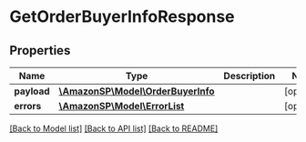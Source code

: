 # GetOrderBuyerInfoResponse

## Properties
Name | Type | Description | Notes
------------ | ------------- | ------------- | -------------
**payload** | [**\AmazonSP\Model\OrderBuyerInfo**](OrderBuyerInfo.md) |  | [optional] 
**errors** | [**\AmazonSP\Model\ErrorList**](ErrorList.md) |  | [optional] 

[[Back to Model list]](../../README.md#documentation-for-models) [[Back to API list]](../../README.md#documentation-for-api-endpoints) [[Back to README]](../../README.md)

